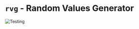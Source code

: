 # `rvg` - Random Values Generator
![Testing](https://github.com/zehanort/rvg/workflows/Testing/badge.svg)
